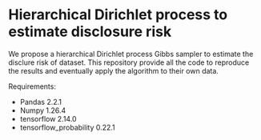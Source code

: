# Hierarchical Dirichlet process to estimate disclosure risk

We propose a hierarchical Dirichlet process Gibbs sampler to estimate the disclure risk of dataset. This repository provide all the code to reproduce the results and eventually apply the algorithm to their own data.

Requirements:
- Pandas 2.2.1
- Numpy 1.26.4
- tensorflow 2.14.0
- tensorflow_probability 0.22.1
